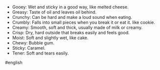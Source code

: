 * Gooey: Wet and sticky in a good way, like melted cheese.
* Greasy: Taste of oil and leaves oil behind.
* Crunchy: Can be hard and make a loud sound when eating.
* Crumbly: Falls into small pieces when you break it or eat it. like cookie.
* Creamy: Smooth, soft and thick, usually made of milk or creamy.
* Crisp: Dry, hard outside that breaks easily and feels good.
* Moist: Soft and slightly wet, like cake.
* Chewy: Bubble gum.
* Sticky: Caramel.
* Tener: Soft and tears easily.

#english 